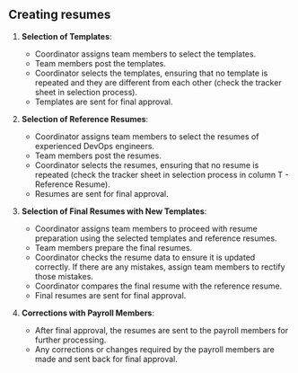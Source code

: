## Creating resumes
1.  **Selection of Templates**:
    
    -   Coordinator assigns team members to select the templates.
    -   Team members post the templates.
    -   Coordinator selects the templates, ensuring that no template is repeated and they are different from each other (check the tracker sheet in selection process).
    -   Templates are sent for final approval.
2.  **Selection of Reference Resumes**:
    
    - Coordinator assigns team members to select the resumes of experienced DevOps engineers.
    -   Team members post the resumes.
    -   Coordinator selects the resumes, ensuring that no resume is repeated (check the tracker sheet in selection process in column T - Reference Resume).
    -   Resumes are sent for final approval.
3.  **Selection of Final Resumes with New Templates**:
    
    -   Coordinator assigns team members to proceed with resume preparation using the selected templates and reference resumes.
    -   Team members prepare the final resumes.
    -   Coordinator checks the resume data to ensure it is updated correctly. If there are any mistakes, assign team members to rectify those mistakes.
    -   Coordinator compares the final resume with the reference resume.
    -   Final resumes are sent for final approval.
4.  **Corrections with Payroll Members**:
    
    -   After final approval, the resumes are sent to the payroll members for further processing.
    -   Any corrections or changes required by the payroll members are made and sent back for final approval.
